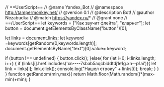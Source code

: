 // ==UserScript==
// @name         Yandex_Bot
// @namespace    http://tampermonkey.net/
// @version      0.1
// @description  Bot!
// @author       Nezabudka
// @match        https://yandex.ru/*
// @grant        none
// ==/UserScript==
let keywords = ["Как звучит флейта", "кларнет"];
let button = document.getElementsByClassName("button")[0];

let links = document.links;
let keyword =keywords[getRandom(0,keywords.length)];
document.getElementsByName("text")[0].value= keyword;

if (button !== undefined) {
button.click();
}else{
for (let i=0; i<links.length; i++) {
if (links[i].href.includes('xn----7sbab5aqcbiddtdj1e1g.xn--p1ai')){
let link = links[i];
link.click();
console.log("Нашел строку" + links[i]);
break;
    }
   }
}
function getRandom(min,max){
return Math.floor(Math.random()*(max-min)+min);
}
